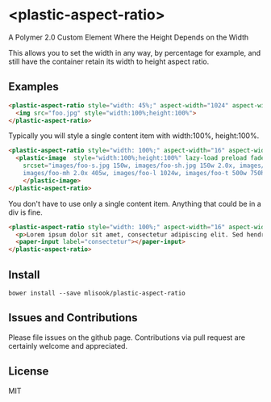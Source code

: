 # \<plastic-aspect-ratio\>

A Polymer 2.0 Custom Element Where the Height Depends on the Width

This allows you to set the width in any way, by percentage for example,
and still have the container retain its width to height aspect ratio.

## Examples
```HTML
<plastic-aspect-ratio style="width: 45%;" aspect-width="1024" aspect-width="768">
  <img src="foo.jpg" style="width:100%;height:100%">
</plastic-aspect-ratio>
```
Typically you will style a single content item with width:100%, height:100%.

```HTML
<plastic-aspect-ratio style="width: 100%;" aspect-width="16" aspect-width="9">
  <plastic-image  style="width:100%;height:100%" lazy-load preload fade sizing="contain" use-element-dim
    srcset="images/foo-s.jpg 150w, images/foo-sh.jpg 150w 2.0x, images/foo-m.jpg 405w, 
    images/foo-mh 2.0x 405w, images/foo-l 1024w, images/foo-t 500w 750h" placeholder="data:image/png;base64,iVBORw0KGgoAAAANSUhEUgAAAAYAAAAGCAYAAADgzO9IAAAAmElEQVQImWNmYGBgSExMzBATE7dSVFT8eO/evTcMDAwMjIFe5iYSIjybL136cunNW56FulIaEoJcfBdY5GWjvJ4/+SJhIcUhwavI5SbIxR+YvzRqH8unx7/Osf8VYpAVEWLgZuO8ljrfbwMDAwMD07u/j/ZYun5f9JfjSfGnHx9dGaCAJcBimwXjZ4Z+HllGn0XbXr+ASQAAi5UxQq88/fsAAAAASUVORK5CYII=">
    </plastic-image>
</plastic-aspect-ratio>
```

You don't have to use only a single content item. Anything that could be in a div is fine.
```HTML
<plastic-aspect-ratio style="width: 100%;" aspect-width="16" aspect-width="9">
  <p>Lorem ipsum dolor sit amet, consectetur adipiscing elit. Sed hendrerit mauris eu ante dignissim porta. Integer non tellus tincidunt, tristique erat vel, pretium nisi.</p>
  <paper-input label="consectetur"></paper-input>
</plastic-aspect-ratio>
```

## Install

`bower install --save mlisook/plastic-aspect-ratio`

## Issues and Contributions

Please file issues on the github page. Contributions via pull request are certainly welcome and appreciated. 

## License

MIT
